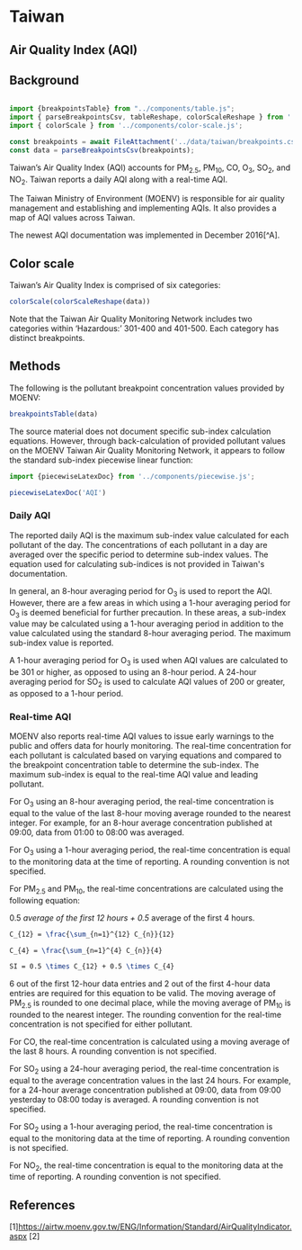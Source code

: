 # Taiwan

## Air Quality Index (AQI)

## Background

```js

import {breakpointsTable} from "../components/table.js";
import { parseBreakpointsCsv, tableReshape, colorScaleReshape } from '../utils/utils.js';
import { colorScale } from '../components/color-scale.js';

const breakpoints = await FileAttachment('../data/taiwan/breakpoints.csv').text();
const data = parseBreakpointsCsv(breakpoints);

```

Taiwan’s Air Quality Index (AQI) accounts for PM<sub>2.5</sub>, PM<sub>10</sub>, CO, O<sub>3</sub>, SO<sub>2</sub>, and NO<sub>2</sub>. Taiwan reports a daily AQI along with a real-time AQI.

The Taiwan Ministry of Environment (MOENV) is responsible for air quality management and establishing and implementing AQIs. It also provides a map of AQI values across Taiwan.

The newest AQI documentation was implemented in December 2016[^A].

## Color scale

Taiwan’s Air Quality Index is comprised of six categories:

```js
colorScale(colorScaleReshape(data))
```

Note that the Taiwan Air Quality Monitoring Network includes two categories within ‘Hazardous:’ 301-400 and 401-500. Each category has distinct breakpoints.

## Methods

The following is the pollutant breakpoint concentration values provided by MOENV:

```js
breakpointsTable(data)
```

The source material does not document specific sub-index calculation equations. However, through back-calculation of provided pollutant values on the MOENV Taiwan Air Quality Monitoring Network, it appears to follow the standard sub-index piecewise linear function:

```js
import {piecewiseLatexDoc} from '../components/piecewise.js';
```

```js
piecewiseLatexDoc('AQI')
```

### Daily AQI

The reported daily AQI is the maximum sub-index value calculated for each pollutant of the day. The concentrations of each pollutant in a day are averaged over the specific period to determine sub-index values. The equation used for calculating sub-indices is not provided in Taiwan's documentation.

In general, an 8-hour averaging period for O<sub>3</sub> is used to report the AQI. However, there are a few areas in which using a 1-hour averaging period for O<sub>3</sub> is deemed beneficial for further precaution. In these areas, a sub-index value may be calculated using a 1-hour averaging period in addition to the value calculated using the standard 8-hour averaging period. The maximum sub-index value is reported.

A 1-hour averaging period for O<sub>3</sub> is used when AQI values are calculated to be 301 or higher, as opposed to using an 8-hour period. A 24-hour averaging period for SO<sub>2</sub> is used to calculate AQI values of 200 or greater, as opposed to a 1-hour period.

### Real-time AQI

MOENV also reports real-time AQI values to issue early warnings to the public and offers data for hourly monitoring. The real-time concentration for each pollutant is calculated based on varying equations and compared to the breakpoint concentration table to determine the sub-index. The maximum sub-index is equal to the real-time AQI value and leading pollutant.

For O<sub>3</sub> using an 8-hour averaging period, the real-time concentration is equal to the value of the last 8-hour moving average rounded to the nearest integer. For example, for an 8-hour average concentration published at 09:00, data from 01:00 to 08:00 was averaged.

For O<sub>3</sub> using a 1-hour averaging period, the real-time concentration is equal to the monitoring data at the time of reporting. A rounding convention is not specified.

For PM<sub>2.5</sub> and PM<sub>10</sub>, the real-time concentrations are calculated using the following equation:

0.5 *average of the first 12 hours + 0.5* average of the first 4 hours.

```tex
C_{12} = \frac{\sum_{n=1}^{12} C_{n}}{12} 
```

```tex
C_{4} = \frac{\sum_{n=1}^{4} C_{n}}{4}
```

```tex
SI = 0.5 \times C_{12} + 0.5 \times C_{4}
```

6 out of the first 12-hour data entries and 2 out of the first 4-hour data entries are required for this equation to be valid. The moving average of PM<sub>2.5</sub> is rounded to one decimal place, while the moving average of PM<sub>10</sub> is rounded to the nearest integer. The rounding convention for the real-time concentration is not specified for either pollutant.

For CO, the real-time concentration is calculated using a moving average of the last 8 hours. A rounding convention is not specified.

For SO<sub>2</sub> using a 24-hour averaging period, the real-time concentration is equal to the average concentration values in the last 24 hours. For example, for a 24-hour average concentration published at 09:00, data from 09:00 yesterday to 08:00 today is averaged. A rounding convention is not specified.

For SO<sub>2</sub> using a 1-hour averaging period, the real-time concentration is equal to the monitoring data at the time of reporting. A rounding convention is not specified.

For NO<sub>2</sub>, the real-time concentration is equal to the monitoring data at the time of reporting. A rounding convention is not specified.

## References

[1]<https://airtw.moenv.gov.tw/ENG/Information/Standard/AirQualityIndicator.aspx>
[2]
